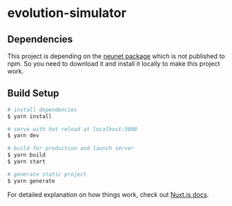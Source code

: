 # evolution-simulator

## Dependencies

This project is depending on the [neunet package](https://github.com/p-runge/neunet) which is not published to npm. So you need to download it and install it locally to make this project work.

## Build Setup

```bash
# install dependencies
$ yarn install

# serve with hot reload at localhost:3000
$ yarn dev

# build for production and launch server
$ yarn build
$ yarn start

# generate static project
$ yarn generate
```

For detailed explanation on how things work, check out [Nuxt.js docs](https://nuxtjs.org).
